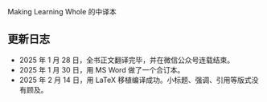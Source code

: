  Making Learning Whole 的中译本

## 更新日志
- 2025 年 1 月 28 日，全书正文翻译完毕，并在微信公众号连载结束。
- 2025 年 1 月 30 日，用 MS Word 做了一个合订本。
- 2025 年 2 月 14 日，用 LaTeX 移植编译成功。小标题、强调、引用等版式没有顾及。